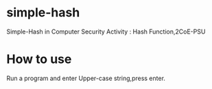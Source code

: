 # simple-hash
Simple-Hash in Computer Security Activity : Hash Function,2CoE-PSU 


# How to use 

Run a program and enter Upper-case string,press enter.
